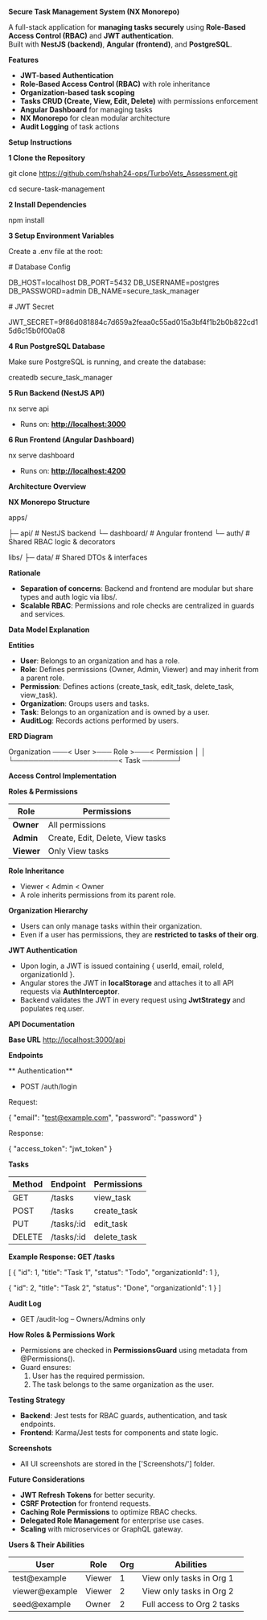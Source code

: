 **Secure Task Management System (NX Monorepo)**

A full-stack application for **managing tasks securely** using **Role-Based Access Control (RBAC)** and **JWT authentication**.  
Built with **NestJS (backend)**, **Angular (frontend)**, and **PostgreSQL**.

**Features**

- **JWT-based Authentication**
- **Role-Based Access Control (RBAC)** with role inheritance
- **Organization-based task scoping**
- **Tasks CRUD (Create, View, Edit, Delete)** with permissions enforcement
- **Angular Dashboard** for managing tasks
- **NX Monorepo** for clean modular architecture
- **Audit Logging** of task actions

**Setup Instructions**

**1 Clone the Repository**

git clone <https://github.com/hshah24-ops/TurboVets_Assessment.git>

cd secure-task-management

**2 Install Dependencies**

npm install

**3 Setup Environment Variables**

Create a .env file at the root:

\# Database Config

DB_HOST=localhost
DB_PORT=5432
DB_USERNAME=postgres
DB_PASSWORD=admin
DB_NAME=secure_task_manager

\# JWT Secret

JWT_SECRET=9f86d081884c7d659a2feaa0c55ad015a3bf4f1b2b0b822cd15d6c15b0f00a08

**4 Run PostgreSQL Database**

Make sure PostgreSQL is running, and create the database:

createdb secure_task_manager

**5 Run Backend (NestJS API)**

nx serve api

- Runs on: [**http://localhost:3000**](http://localhost:3000)

**6 Run Frontend (Angular Dashboard)**

nx serve dashboard

- Runs on: [**http://localhost:4200**](http://localhost:4200)

**Architecture Overview**

**NX Monorepo Structure**

apps/

├─ api/ # NestJS backend
└─ dashboard/ # Angular frontend
└─ auth/ # Shared RBAC logic & decorators

libs/
├─ data/ # Shared DTOs & interfaces

**Rationale**

- **Separation of concerns**: Backend and frontend are modular but share types and auth logic via libs/.
- **Scalable RBAC**: Permissions and role checks are centralized in guards and services.

**Data Model Explanation**

**Entities**

- **User**: Belongs to an organization and has a role.
- **Role**: Defines permissions (Owner, Admin, Viewer) and may inherit from a parent role.
- **Permission**: Defines actions (create_task, edit_task, delete_task, view_task).
- **Organization**: Groups users and tasks.
- **Task**: Belongs to an organization and is owned by a user.
- **AuditLog**: Records actions performed by users.

**ERD Diagram**

Organization ───&lt; User &gt;─── Role >───< Permission
│                                   │
└─────────────────────< Task ───────┘

**Access Control Implementation**

**Roles & Permissions**

| **Role** | **Permissions** |
| --- | --- |
| **Owner** | All permissions |
| **Admin** | Create, Edit, Delete, View tasks |
| **Viewer** | Only View tasks |

**Role Inheritance**

- Viewer < Admin < Owner
- A role inherits permissions from its parent role.

**Organization Hierarchy**

- Users can only manage tasks within their organization.
- Even if a user has permissions, they are **restricted to tasks of their org**.

**JWT Authentication**

- Upon login, a JWT is issued containing { userId, email, roleId, organizationId }.
- Angular stores the JWT in **localStorage** and attaches it to all API requests via **AuthInterceptor**.
- Backend validates the JWT in every request using **JwtStrategy** and populates req.user.

**API Documentation**

**Base URL**
<http://localhost:3000/api>

**Endpoints**

** Authentication**

- POST /auth/login

Request:

{ "email": "<test@example.com>", "password": "password" }

Response:

{ "access_token": "jwt_token" }

**Tasks**

| **Method** | **Endpoint** | **Permissions** |
| --- | --- | --- |
| GET | /tasks | view_task |
| POST | /tasks | create_task |
| PUT | /tasks/:id | edit_task |
| DELETE | /tasks/:id | delete_task |


**Example Response: GET /tasks**

\[
{ "id": 1, "title": "Task 1", "status": "Todo", "organizationId": 1 },

{ "id": 2, "title": "Task 2", "status": "Done", "organizationId": 1 }
\]

**Audit Log**

- GET /audit-log – Owners/Admins only

**How Roles & Permissions Work**

- Permissions are checked in **PermissionsGuard** using metadata from @Permissions().
- Guard ensures:
    1. User has the required permission.
    2. The task belongs to the same organization as the user.

**Testing Strategy**

- **Backend**: Jest tests for RBAC guards, authentication, and task endpoints.
- **Frontend**: Karma/Jest tests for components and state logic.  
    
**Screenshots**
- All UI screenshots are stored in the ['Screenshots/'] folder.
  
**Future Considerations**

- **JWT Refresh Tokens** for better security.
- **CSRF Protection** for frontend requests.
- **Caching Role Permissions** to optimize RBAC checks.
- **Delegated Role Management** for enterprise use cases.
- **Scaling** with microservices or GraphQL gateway.

**Users & Their Abilities**

| **User** | **Role** | **Org** | **Abilities** |
| --- | --- | --- | --- |
| test@example | Viewer | 1   | View only tasks in Org 1 |
| viewer@example | Viewer | 2   | View only tasks in Org 2 |
| seed@example | Owner | 2   | Full access to Org 2 tasks |
